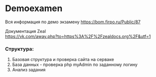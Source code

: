 # Demoexamen

Вся информация по демо экзамену
https://bom.firpo.ru/Public/87

Документация Zeal<br>
https://vk.com/away.php?to=https%3A%2F%2Fzealdocs.org%2F&utf=1

### Структура:

1) Базовая структура и проверка сайта на серваке
2) База данных - проверка php myAdmin по заданному логину
3) Анализ задания
